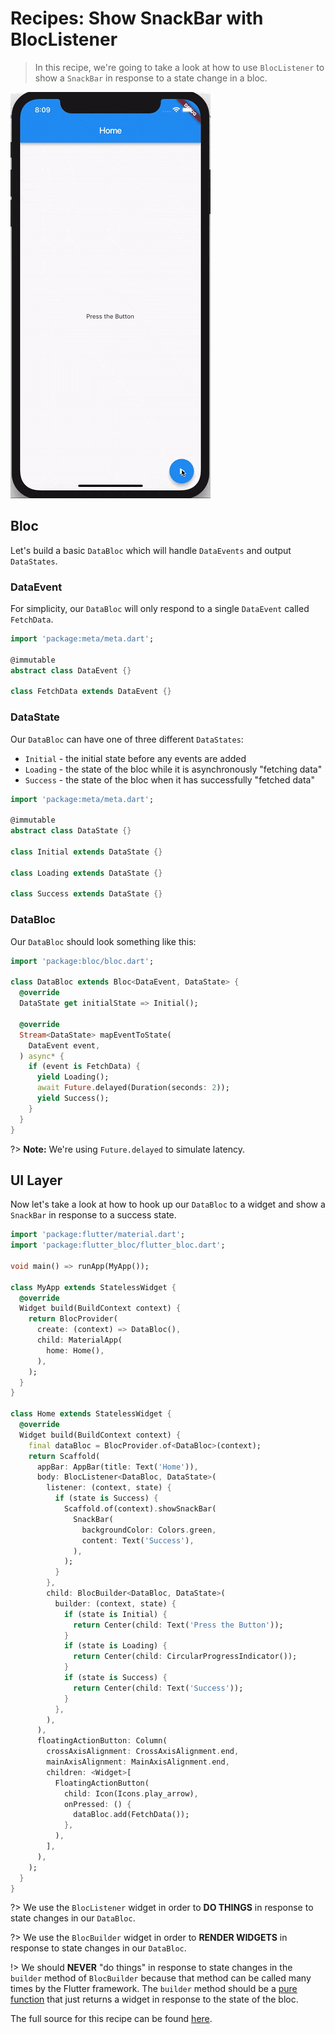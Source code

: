 # Recipes: Show SnackBar with BlocListener

> In this recipe, we're going to take a look at how to use `BlocListener` to show a `SnackBar` in response to a state change in a bloc.

![demo](./assets/gifs/recipes_flutter_snack_bar.gif)

## Bloc

Let's build a basic `DataBloc` which will handle `DataEvents` and output `DataStates`.

### DataEvent

For simplicity, our `DataBloc` will only respond to a single `DataEvent` called `FetchData`.

```dart
import 'package:meta/meta.dart';

@immutable
abstract class DataEvent {}

class FetchData extends DataEvent {}
```

### DataState

Our `DataBloc` can have one of three different `DataStates`:

- `Initial` - the initial state before any events are added
- `Loading` - the state of the bloc while it is asynchronously "fetching data"
- `Success` - the state of the bloc when it has successfully "fetched data"

```dart
import 'package:meta/meta.dart';

@immutable
abstract class DataState {}

class Initial extends DataState {}

class Loading extends DataState {}

class Success extends DataState {}
```

### DataBloc

Our `DataBloc` should look something like this:

```dart
import 'package:bloc/bloc.dart';

class DataBloc extends Bloc<DataEvent, DataState> {
  @override
  DataState get initialState => Initial();

  @override
  Stream<DataState> mapEventToState(
    DataEvent event,
  ) async* {
    if (event is FetchData) {
      yield Loading();
      await Future.delayed(Duration(seconds: 2));
      yield Success();
    }
  }
}
```

?> **Note:** We're using `Future.delayed` to simulate latency.

## UI Layer

Now let's take a look at how to hook up our `DataBloc` to a widget and show a `SnackBar` in response to a success state.

```dart
import 'package:flutter/material.dart';
import 'package:flutter_bloc/flutter_bloc.dart';

void main() => runApp(MyApp());

class MyApp extends StatelessWidget {
  @override
  Widget build(BuildContext context) {
    return BlocProvider(
      create: (context) => DataBloc(),
      child: MaterialApp(
        home: Home(),
      ),
    );
  }
}

class Home extends StatelessWidget {
  @override
  Widget build(BuildContext context) {
    final dataBloc = BlocProvider.of<DataBloc>(context);
    return Scaffold(
      appBar: AppBar(title: Text('Home')),
      body: BlocListener<DataBloc, DataState>(
        listener: (context, state) {
          if (state is Success) {
            Scaffold.of(context).showSnackBar(
              SnackBar(
                backgroundColor: Colors.green,
                content: Text('Success'),
              ),
            );
          }
        },
        child: BlocBuilder<DataBloc, DataState>(
          builder: (context, state) {
            if (state is Initial) {
              return Center(child: Text('Press the Button'));
            }
            if (state is Loading) {
              return Center(child: CircularProgressIndicator());
            }
            if (state is Success) {
              return Center(child: Text('Success'));
            }
          },
        ),
      ),
      floatingActionButton: Column(
        crossAxisAlignment: CrossAxisAlignment.end,
        mainAxisAlignment: MainAxisAlignment.end,
        children: <Widget>[
          FloatingActionButton(
            child: Icon(Icons.play_arrow),
            onPressed: () {
              dataBloc.add(FetchData());
            },
          ),
        ],
      ),
    );
  }
}
```

?> We use the `BlocListener` widget in order to **DO THINGS** in response to state changes in our `DataBloc`.

?> We use the `BlocBuilder` widget in order to **RENDER WIDGETS** in response to state changes in our `DataBloc`.

!> We should **NEVER** "do things" in response to state changes in the `builder` method of `BlocBuilder` because that method can be called many times by the Flutter framework. The `builder` method should be a [pure function](https://en.wikipedia.org/wiki/Pure_function) that just returns a widget in response to the state of the bloc.

The full source for this recipe can be found [here](https://gist.github.com/felangel/1e5b2c25b263ad1aa7bbed75d8c76c44).
